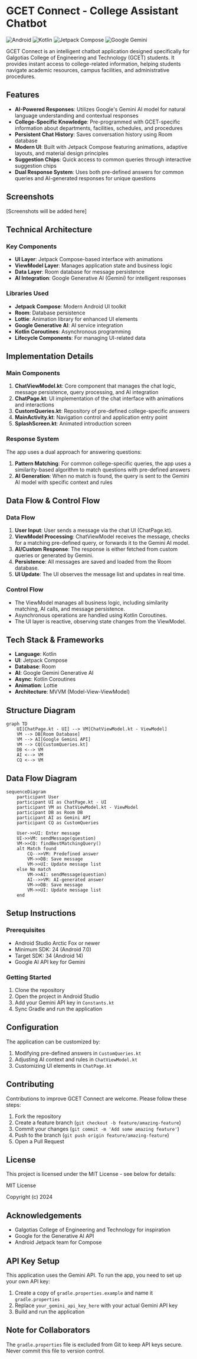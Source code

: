 # GCET Connect - College Assistant Chatbot

![Android](https://img.shields.io/badge/Platform-Android-brightgreen)
![Kotlin](https://img.shields.io/badge/Language-Kotlin-blue)
![Jetpack Compose](https://img.shields.io/badge/UI-Jetpack_Compose-purple)
![Google Gemini](https://img.shields.io/badge/AI-Google_Gemini-red)

GCET Connect is an intelligent chatbot application designed specifically for Galgotias College of Engineering and Technology (GCET) students. It provides instant access to college-related information, helping students navigate academic resources, campus facilities, and administrative procedures.

## Features

- **AI-Powered Responses**: Utilizes Google's Gemini AI model for natural language understanding and contextual responses
- **College-Specific Knowledge**: Pre-programmed with GCET-specific information about departments, facilities, schedules, and procedures
- **Persistent Chat History**: Saves conversation history using Room database
- **Modern UI**: Built with Jetpack Compose featuring animations, adaptive layouts, and material design principles
- **Suggestion Chips**: Quick access to common queries through interactive suggestion chips
- **Dual Response System**: Uses both pre-defined answers for common queries and AI-generated responses for unique questions

## Screenshots

[Screenshots will be added here]

## Technical Architecture

### Key Components

- **UI Layer**: Jetpack Compose-based interface with animations
- **ViewModel Layer**: Manages application state and business logic
- **Data Layer**: Room database for message persistence
- **AI Integration**: Google Generative AI (Gemini) for intelligent responses

### Libraries Used

- **Jetpack Compose**: Modern Android UI toolkit
- **Room**: Database persistence
- **Lottie**: Animation library for enhanced UI elements
- **Google Generative AI**: AI service integration
- **Kotlin Coroutines**: Asynchronous programming
- **Lifecycle Components**: For managing UI-related data

## Implementation Details

### Main Components

1. **ChatViewModel.kt**: Core component that manages the chat logic, message persistence, query processing, and AI integration
2. **ChatPage.kt**: UI implementation of the chat interface with animations and interactions
3. **CustomQueries.kt**: Repository of pre-defined college-specific answers
4. **MainActivity.kt**: Navigation control and application entry point
5. **SplashScreen.kt**: Animated introduction screen

### Response System

The app uses a dual approach for answering questions:

1. **Pattern Matching**: For common college-specific queries, the app uses a similarity-based algorithm to match questions with pre-defined answers
2. **AI Generation**: When no match is found, the query is sent to the Gemini AI model with specific context and rules

## Data Flow & Control Flow

### Data Flow
1. **User Input**: User sends a message via the chat UI (ChatPage.kt).
2. **ViewModel Processing**: ChatViewModel receives the message, checks for a matching pre-defined query, or forwards it to the Gemini AI model.
3. **AI/Custom Response**: The response is either fetched from custom queries or generated by Gemini.
4. **Persistence**: All messages are saved and loaded from the Room database.
5. **UI Update**: The UI observes the message list and updates in real time.

### Control Flow
- The ViewModel manages all business logic, including similarity matching, AI calls, and message persistence.
- Asynchronous operations are handled using Kotlin Coroutines.
- The UI layer is reactive, observing state changes from the ViewModel.

## Tech Stack & Frameworks
- **Language**: Kotlin
- **UI**: Jetpack Compose
- **Database**: Room
- **AI**: Google Gemini Generative AI
- **Async**: Kotlin Coroutines
- **Animation**: Lottie
- **Architecture**: MVVM (Model-View-ViewModel)

## Structure Diagram
```mermaid
graph TD
    UI[ChatPage.kt - UI] --> VM[ChatViewModel.kt - ViewModel]
    VM --> DB[Room Database]
    VM --> AI[Google Gemini API]
    VM --> CQ[CustomQueries.kt]
    DB <--> VM
    AI <--> VM
    CQ <--> VM
```

## Data Flow Diagram
```mermaid
sequenceDiagram
    participant User
    participant UI as ChatPage.kt - UI
    participant VM as ChatViewModel.kt - ViewModel
    participant DB as Room DB
    participant AI as Gemini API
    participant CQ as CustomQueries

    User->>UI: Enter message
    UI->>VM: sendMessage(question)
    VM->>CQ: findBestMatchingQuery()
    alt Match found
        CQ-->>VM: Predefined answer
        VM->>DB: Save message
        VM->>UI: Update message list
    else No match
        VM->>AI: sendMessage(question)
        AI-->>VM: AI-generated answer
        VM->>DB: Save message
        VM->>UI: Update message list
    end
```

## Setup Instructions

### Prerequisites

- Android Studio Arctic Fox or newer
- Minimum SDK: 24 (Android 7.0)
- Target SDK: 34 (Android 14)
- Google AI API key for Gemini

### Getting Started

1. Clone the repository
2. Open the project in Android Studio
3. Add your Gemini API key in `Constants.kt`
4. Sync Gradle and run the application

## Configuration

The application can be customized by:

1. Modifying pre-defined answers in `CustomQueries.kt`
2. Adjusting AI context and rules in `ChatViewModel.kt`
3. Customizing UI elements in `ChatPage.kt`

## Contributing

Contributions to improve GCET Connect are welcome. Please follow these steps:

1. Fork the repository
2. Create a feature branch (`git checkout -b feature/amazing-feature`)
3. Commit your changes (`git commit -m 'Add some amazing feature'`)
4. Push to the branch (`git push origin feature/amazing-feature`)
5. Open a Pull Request

## License
This project is licensed under the MIT License - see below for details:

MIT License

Copyright (c) 2024

## Acknowledgements

- Galgotias College of Engineering and Technology for inspiration
- Google for the Generative AI API
- Android Jetpack team for Compose

## API Key Setup

This application uses the Gemini API. To run the app, you need to set up your own API key:

1. Create a copy of `gradle.properties.example` and name it `gradle.properties`
2. Replace `your_gemini_api_key_here` with your actual Gemini API key
3. Build and run the application

## Note for Collaborators

The `gradle.properties` file is excluded from Git to keep API keys secure. Never commit this file to version control.
